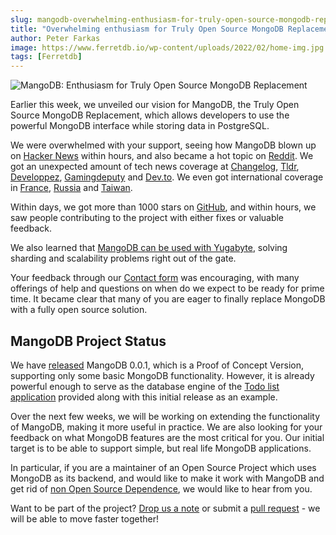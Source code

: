 ```yaml
---
slug: mangodb-overwhelming-enthusiasm-for-truly-open-source-mongodb-replacement
title: "Overwhelming enthusiasm for Truly Open Source MongoDB Replacement"
author: Peter Farkas
image: https://www.ferretdb.io/wp-content/uploads/2022/02/home-img.jpg
tags: [Ferretdb]
---
```


![MangoDB: Enthusiasm for Truly Open Source MongoDB Replacement](https://www.ferretdb.io/wp-content/uploads/2022/02/home-img.jpg)

<!--truncate-->

Earlier this week, we unveiled our vision for MangoDB, the Truly Open Source MongoDB Replacement, which allows developers to use the powerful MongoDB interface while storing data in PostgreSQL.

We were overwhelmed with your support, seeing how MangoDB blown up on [Hacker News](https://news.ycombinator.com/item?id=29071623) within hours, and also became a hot topic on [Reddit](https://www.reddit.com/r/programming/comments/qlyalj/mangodb_a_truly_open_source_mongodb_alternative/).
We got an unexpected amount of tech news coverage at [Changelog](https://changelog.com/news/mangodb-a-truly-open-source-mongodb-alternative-d3o0), [Tldr](https://tldr.tech/newsletter/2021-11-02), [Developpez](http://www.developpez.net/forums/d2120659/bases-donnees/nosql/mangodb-veritable-alternative-open-source-mongodb/), [Gamingdeputy](https://www.gamingdeputy.com/mangodb-project-develops-mongodb-protocol-implementation-on-top-of-postgresql/) and [Dev.to](https://dev.to/manishfoodtechs/mongodb-best-alternative-is-mangodb-try-it-57le).
We even got international coverage in [France](https://www.developpez.net/forums/d2120659/bases-donnees/nosql/mangodb-veritable-alternative-open-source-mongodb/), [Russia](https://www.opennet.ru/opennews/art.shtml?num=56086) and [Taiwan](https://blog.gslin.org/archives/2021/11/04/10404/mangodb%ef%bc%9a%e6%8b%bf-postgresql-%e7%95%b6%e4%bd%9c%e5%be%8c%e7%ab%af%e7%9a%84-mongodb-%e7%9b%b8%e5%ae%b9%e5%b1%a4/).

Within days, we got more than 1000 stars on [GitHub](https://github.com/MangoDB-io/MangoDB), and within hours, we saw people contributing to the project with either fixes or valuable feedback.

We also learned that [MangoDB can be used with Yugabyte](https://dev.to/yugabyte/open-sourcemongodb-api-to-yugabytedb-with-mangodb-proxy-22ka), solving sharding and scalability problems right out of the gate.

Your feedback through our [Contact form](https://www.ferretdb.io/contact/) was encouraging, with many offerings of help and questions on when do we expect to be ready for prime time.
It became clear that many of you are eager to finally replace MongoDB with a fully open source solution.

## MangoDB Project Status

We have [released](https://github.com/MangoDB-io/MangoDB/releases/tag/v0.0.1) MangoDB 0.0.1, which is a Proof of Concept Version, supporting only some basic MongoDB functionality.
However, it is already powerful enough to serve as the database engine of the [Todo list application](https://github.com/MangoDB-io/example) provided along with this initial release as an example.

Over the next few weeks, we will be working on extending the functionality of MangoDB, making it more useful in practice.
We are also looking for your feedback on what MongoDB features are the most critical for you.
Our initial target is to be able to support simple, but real life MongoDB applications.

In particular, if you are a maintainer of an Open Source Project which uses MongoDB as its backend, and would like to make it work with MangoDB and get rid of [non Open Source Dependence](https://opensource.org/node/1099), we would like to hear from you.

Want to be part of the project?
[Drop us a note](https://www.ferretdb.io/contact/) or submit a [pull request](https://github.com/MangoDB-io/MangoDB) - we will be able to move faster together!
